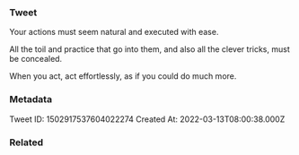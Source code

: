 ### Tweet
Your actions must seem natural and executed with ease.

All the toil and practice that go into them, and also all the clever tricks, must be concealed.

When you act, act effortlessly, as if you could do much more.

### Metadata
Tweet ID: 1502917537604022274
Created At: 2022-03-13T08:00:38.000Z

### Related

